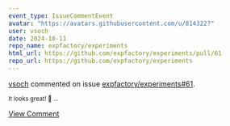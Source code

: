 ```yaml
---
event_type: IssueCommentEvent
avatar: "https://avatars.githubusercontent.com/u/814322?"
user: vsoch
date: 2024-10-11
repo_name: expfactory/experiments
html_url: https://github.com/expfactory/experiments/pull/61
repo_url: https://github.com/expfactory/experiments
---
```


<a href='https://github.com/vsoch' target='_blank'>vsoch</a> commented on issue <a href='https://github.com/expfactory/experiments/pull/61' target='_blank'>expfactory/experiments#61</a>.

<small>It looks great! :space_invader: ...</small>

<a href='https://github.com/expfactory/experiments/pull/61' target='_blank'>View Comment</a>
